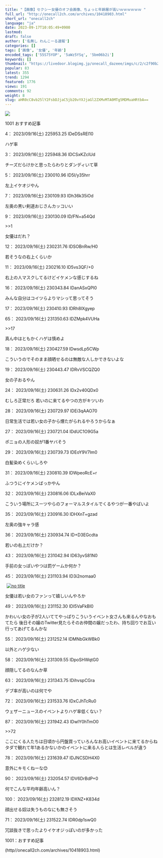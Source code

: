 ```yaml
---
title: "【画像】セクシー女優のオフ会画像、ちょっと年齢層が高いｗｗｗｗｗｗ "
full_url: "http://onecall2ch.com/archives/10418903.html"
short_url: "onecall2ch"
language: "ja"
date: 2023-09-17T10:05:49+0900
lastmod: 
draft: false
author: ['名無し わんこーる速報']
categories: []
tags: ['画像', '女優', '年齢']
encoded_tags: ['55S75YOP', '5aWz5YSq', '5bm06b2i']
keywords: []
thumbnail: "https://livedoor.blogimg.jp/onecall_dazeee/imgs/c/2/c2f90b24-s.jpg"
popular: 83
latest: 355
trend: 1294
featured: 1776
views: 191
comments: 92
weight: 8
slug: aHR0cC8vb25lY2FsbDJjaC5jb20vYXJjaGl2ZXMvMTA0MTg5MDMuaHRtbA==
---
```


![](https://livedoor.blogimg.jp/onecall_dazeee/imgs/c/2/c2f90b24-s.jpg)

<div> <p class='name2'> 1001 おすすめ記事</p> <p class='name2'>4： 2023/09/16(土) 225953.25 IDeDSsREl10</p><p class='onecall'> ハゲ率 </p> <p class='name2'>3： 2023/09/16(土) 225948.36 IDCSxKZcIUd</p><p class='onecall'> チーズだらけかと思ったらわりとダンディいて草 </p> <p class='name2'>5： 2023/09/16(土) 230010.96 ID5I/y35hrr</p><p class='onecall'> 左上イケオジやん </p> <p class='name2'>7： 2023/09/16(土) 230109.93 IDh36k35iOd</p><p class='onecall'> 左奥の黒い剣道おじさんカッコいい </p> <p class='name2'>9： 2023/09/16(土) 230130.09 ID/FN+a54Qd</p><p class='onecall'> <p class='anchor'>>>1</p> 女優はだれ？ </p> <p class='name2'>12： 2023/09/16(土) 230231.76 IDSOBnRw/H0</p><p class='onecall'> 若そうなの右上くらいか </p> <p class='name2'>11： 2023/09/16(土) 230216.10 ID5vs3QF/+0</p><p class='onecall'> 右上の人マスクしてるけどイケメンな感じするね </p> <p class='name2'>16： 2023/09/16(土) 230343.84 IDanASxQPl0</p><p class='onecall'> みんな自分はコイツらよりマシって思ってそう </p> <p class='name2'>17： 2023/09/16(土) 230410.93 IDRh8lXgyep</p><p class='name2'>65： 2023/09/16(土) 231350.63 IDZMpk4VUHa</p><p class='onecall'> <p class='anchor'>>>17</p> 真ん中はともかくハゲは慎めよ </p> <p class='name2'>18： 2023/09/16(土) 230427.59 IDwsdLp5CWp</p><p class='onecall'> こういうのでそのまま顔晒せるのは無敵な人しかできないよな </p> <p class='name2'>19： 2023/09/16(土) 230443.47 IDRvVSCQZQ0</p><p class='onecall'> 女の子おるやん </p> <p class='name2'>24： 2023/09/16(土) 230631.26 IDx2v40QDx0</p><p class='onecall'> むしろ正常だろ 若いのに来てるやつの方がキツいわ </p> <p class='name2'>28： 2023/09/16(土) 230729.97 IDEi3qAAO70</p><p class='onecall'> 日常生活では若い女の子から煙たがられるやろうからなぁ </p> <p class='name2'>27： 2023/09/16(土) 230721.04 IDdUC1O9G5a</p><p class='onecall'> ポニョの人形の奴が1番ヤバそう </p> <p class='name2'>29： 2023/09/16(土) 230739.73 IDEoY9V7lm0</p><p class='onecall'> 白髪染めくらいしろや </p> <p class='name2'>31： 2023/09/16(土) 230810.39 IDWpeoRcE+r</p><p class='onecall'> ふつうにイケメンばっかやん </p> <p class='name2'>32： 2023/09/16(土) 230816.06 IDLxBeiVaX0</p><p class='onecall'> こういう場所にスーツやらのフォーマルスタイルでくるやつが一番やばいよ </p> <p class='name2'>35： 2023/09/16(土) 230916.30 IDHXnT+gzad</p><p class='onecall'> 左奥の強キャラ感 </p> <p class='name2'>36： 2023/09/16(土) 230934.74 ID+D3EGcdta</p><p class='onecall'> 若いの右上だけか？ </p> <p class='name2'>43： 2023/09/16(土) 231042.94 ID63yvS81N0</p><p class='onecall'> 手前の女っぽいやつは罰ゲームか何か？ </p> <p class='name2'>45： 2023/09/16(土) 231103.94 ID3i2nomaa0</p> <a href='https//livedoor.blogimg.jp/onecall_dazeee/imgs/0/b/0b01b7cc.jpg' target='_blank'><img src='https//livedoor.blogimg.jp/onecall_dazeee/imgs/0/b/0b01b7cc-s.jpg' alt='no title' class='image pict' border='0' hspace='5'></a> <p>女優は若い女のファンって嬉しいんやろか</p> <p class='name2'>49： 2023/09/16(土) 231152.30 IDI5VaFkBI0</p><p class='onecall'> かわいい女の子が2人いててやっぱりこういうイベント女さんも来るんやなおもてたら 後日その嬢のTwitter見たらそのお仲間の嬢だったわ、持ち回りでお互い行ってあげてるんかな </p> <p class='name2'>55： 2023/09/16(土) 231252.14 IDMNbGkWBk0</p><p class='onecall'> 以外とハゲ少ない </p> <p class='name2'>58： 2023/09/16(土) 231309.55 IDpoSHWqtG0</p><p class='onecall'> 顔隠してるのなんか草 </p> <p class='name2'>63： 2023/09/16(土) 231343.75 IDihvspCGra</p><p class='onecall'> デブ率が高いのは何でや </p> <p class='name2'>72： 2023/09/16(土) 231533.76 IDxCJhTcRu0</p><p class='onecall'> ウェザーニュースのイベントよりハゲ率低くない？ </p> <p class='name2'>87： 2023/09/16(土) 231942.43 IDwlY0hTmO0</p><p class='onecall'> <p class='anchor'>>>72</p> ここにくる人たちは日頃から円盤買っていろんなお高いイベントに来てるからね タダで観れて年1あるかないかのイベントに来る人らとは生活レベルが違う </p> <p class='name2'>78： 2023/09/16(土) 231639.47 IDJNCSDH4X0</p><p class='onecall'> 意外にキモくねーな😊 </p> <p class='name2'>90： 2023/09/16(土) 232054.57 IDV6DrBdP+0</p><p class='onecall'> 何でこんな平均年齢高いん？ </p> <p class='name2'>100： 2023/09/16(土) 232812.19 IDXNZ+K834d</p><p class='onecall'> 顔出せる奴は失うものなにも無さそう </p> <p class='name2'>71： 2023/09/16(土) 231522.74 IDR0dp1swQ0</p><p class='onecall'> 冗談抜きで思ったよりイケオジっぽいのが多かった </p> <p class='name2'>1001：おすすめ記事</p> </div>

(http//onecall2ch.com/archives/10418903.html)
